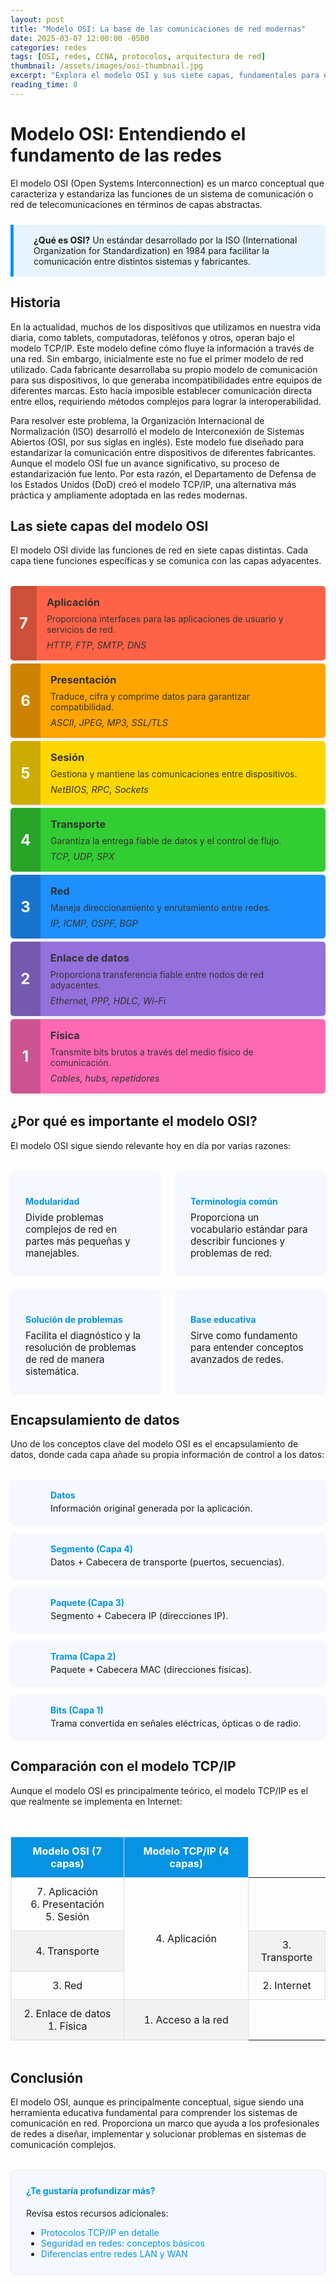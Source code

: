 ```yaml
---
layout: post
title: "Modelo OSI: La base de las comunicaciones de red modernas"
date: 2025-03-07 12:00:00 -0500
categories: redes
tags: [OSI, redes, CCNA, protocolos, arquitectura de red]
thumbnail: /assets/images/osi-thumbnail.jpg
excerpt: "Explora el modelo OSI y sus siete capas, fundamentales para entender las redes modernas."
reading_time: 8
---
```


# Modelo OSI: Entendiendo el fundamento de las redes

El modelo OSI (Open Systems Interconnection) es un marco conceptual que caracteriza y estandariza las funciones de un sistema de comunicación o red de telecomunicaciones en términos de capas abstractas.

<div class="info-box">
  <div class="info-icon"><i class="fas fa-info-circle"></i></div>
  <div class="info-content">
    <strong>¿Qué es OSI?</strong> Un estándar desarrollado por la ISO (International Organization for Standardization) en 1984 para facilitar la comunicación entre distintos sistemas y fabricantes.
  </div>
</div>

## Historia

En la actualidad, muchos de los dispositivos que utilizamos en nuestra vida diaria, como tablets, computadoras, teléfonos y otros, operan bajo el modelo TCP/IP. Este modelo define cómo fluye la información a través de una red. Sin embargo, inicialmente este no fue el primer modelo de red utilizado. Cada fabricante desarrollaba su propio modelo de comunicación para sus dispositivos, lo que generaba incompatibilidades entre equipos de diferentes marcas. Esto hacía imposible establecer comunicación directa entre ellos, requiriendo métodos complejos para lograr la interoperabilidad.

Para resolver este problema, la Organización Internacional de Normalización (ISO) desarrolló el modelo de Interconexión de Sistemas Abiertos (OSI, por sus siglas en inglés). Este modelo fue diseñado para estandarizar la comunicación entre dispositivos de diferentes fabricantes. Aunque el modelo OSI fue un avance significativo, su proceso de estandarización fue lento. Por esta razón, el Departamento de Defensa de los Estados Unidos (DoD) creó el modelo TCP/IP, una alternativa más práctica y ampliamente adoptada en las redes modernas. 

## Las siete capas del modelo OSI

El modelo OSI divide las funciones de red en siete capas distintas. Cada capa tiene funciones específicas y se comunica con las capas adyacentes.

<div class="osi-model-container">
  <div class="osi-layer" style="background-color: #FF6347;">
    <div class="layer-number">7</div>
    <div class="layer-content">
      <h3>Aplicación</h3>
      <p>Proporciona interfaces para las aplicaciones de usuario y servicios de red.</p>
      <div class="layer-examples">HTTP, FTP, SMTP, DNS</div>
    </div>
  </div>
  
  <div class="osi-layer" style="background-color: #FFA500;">
    <div class="layer-number">6</div>
    <div class="layer-content">
      <h3>Presentación</h3>
      <p>Traduce, cifra y comprime datos para garantizar compatibilidad.</p>
      <div class="layer-examples">ASCII, JPEG, MP3, SSL/TLS</div>
    </div>
  </div>
  
  <div class="osi-layer" style="background-color: #FFD700;">
    <div class="layer-number">5</div>
    <div class="layer-content">
      <h3>Sesión</h3>
      <p>Gestiona y mantiene las comunicaciones entre dispositivos.</p>
      <div class="layer-examples">NetBIOS, RPC, Sockets</div>
    </div>
  </div>
  
  <div class="osi-layer" style="background-color: #32CD32;">
    <div class="layer-number">4</div>
    <div class="layer-content">
      <h3>Transporte</h3>
      <p>Garantiza la entrega fiable de datos y el control de flujo.</p>
      <div class="layer-examples">TCP, UDP, SPX</div>
    </div>
  </div>
  
  <div class="osi-layer" style="background-color: #1E90FF;">
    <div class="layer-number">3</div>
    <div class="layer-content">
      <h3>Red</h3>
      <p>Maneja direccionamiento y enrutamiento entre redes.</p>
      <div class="layer-examples">IP, ICMP, OSPF, BGP</div>
    </div>
  </div>
  
  <div class="osi-layer" style="background-color: #9370DB;">
    <div class="layer-number">2</div>
    <div class="layer-content">
      <h3>Enlace de datos</h3>
      <p>Proporciona transferencia fiable entre nodos de red adyacentes.</p>
      <div class="layer-examples">Ethernet, PPP, HDLC, Wi-Fi</div>
    </div>
  </div>
  
  <div class="osi-layer" style="background-color: #FF69B4;">
    <div class="layer-number">1</div>
    <div class="layer-content">
      <h3>Física</h3>
      <p>Transmite bits brutos a través del medio físico de comunicación.</p>
      <div class="layer-examples">Cables, hubs, repetidores</div>
    </div>
  </div>
</div>

## ¿Por qué es importante el modelo OSI?

El modelo OSI sigue siendo relevante hoy en día por varias razones:

<div class="benefits-grid">
  <div class="benefit-card">
    <div class="benefit-icon"><i class="fas fa-puzzle-piece"></i></div>
    <h4>Modularidad</h4>
    <p>Divide problemas complejos de red en partes más pequeñas y manejables.</p>
  </div>
  
  <div class="benefit-card">
    <div class="benefit-icon"><i class="fas fa-language"></i></div>
    <h4>Terminología común</h4>
    <p>Proporciona un vocabulario estándar para describir funciones y problemas de red.</p>
  </div>
  
  <div class="benefit-card">
    <div class="benefit-icon"><i class="fas fa-tools"></i></div>
    <h4>Solución de problemas</h4>
    <p>Facilita el diagnóstico y la resolución de problemas de red de manera sistemática.</p>
  </div>
  
  <div class="benefit-card">
    <div class="benefit-icon"><i class="fas fa-university"></i></div>
    <h4>Base educativa</h4>
    <p>Sirve como fundamento para entender conceptos avanzados de redes.</p>
  </div>
</div>

## Encapsulamiento de datos

Uno de los conceptos clave del modelo OSI es el encapsulamiento de datos, donde cada capa añade su propia información de control a los datos:

<div class="encapsulation-diagram">
  <div class="encap-step">
    <div class="encap-icon"><i class="fas fa-file-alt"></i></div>
    <div class="encap-content">
      <h4>Datos</h4>
      <p>Información original generada por la aplicación.</p>
    </div>
  </div>
  <div class="encap-arrow"><i class="fas fa-arrow-down"></i></div>
  <div class="encap-step">
    <div class="encap-icon"><i class="fas fa-file-code"></i></div>
    <div class="encap-content">
      <h4>Segmento (Capa 4)</h4>
      <p>Datos + Cabecera de transporte (puertos, secuencias).</p>
    </div>
  </div>
  <div class="encap-arrow"><i class="fas fa-arrow-down"></i></div>
  <div class="encap-step">
    <div class="encap-icon"><i class="fas fa-network-wired"></i></div>
    <div class="encap-content">
      <h4>Paquete (Capa 3)</h4>
      <p>Segmento + Cabecera IP (direcciones IP).</p>
    </div>
  </div>
  <div class="encap-arrow"><i class="fas fa-arrow-down"></i></div>
  <div class="encap-step">
    <div class="encap-icon"><i class="fas fa-link"></i></div>
    <div class="encap-content">
      <h4>Trama (Capa 2)</h4>
      <p>Paquete + Cabecera MAC (direcciones físicas).</p>
    </div>
  </div>
  <div class="encap-arrow"><i class="fas fa-arrow-down"></i></div>
  <div class="encap-step">
    <div class="encap-icon"><i class="fas fa-broadcast-tower"></i></div>
    <div class="encap-content">
      <h4>Bits (Capa 1)</h4>
      <p>Trama convertida en señales eléctricas, ópticas o de radio.</p>
    </div>
  </div>
</div>

## Comparación con el modelo TCP/IP

Aunque el modelo OSI es principalmente teórico, el modelo TCP/IP es el que realmente se implementa en Internet:

<div class="comparison-table">
  <table>
    <thead>
      <tr>
        <th>Modelo OSI (7 capas)</th>
        <th>Modelo TCP/IP (4 capas)</th>
      </tr>
    </thead>
    <tbody>
      <tr>
        <td>7. Aplicación<br>6. Presentación<br>5. Sesión</td>
        <td rowspan="3">4. Aplicación</td>
      </tr>
      <tr>
        <td>4. Transporte</td>
        <td>3. Transporte</td>
      </tr>
      <tr>
        <td>3. Red</td>
        <td>2. Internet</td>
      </tr>
      <tr>
        <td>2. Enlace de datos<br>1. Física</td>
        <td>1. Acceso a la red</td>
      </tr>
    </tbody>
  </table>
</div>

## Conclusión

El modelo OSI, aunque es principalmente conceptual, sigue siendo una herramienta educativa fundamental para comprender los sistemas de comunicación en red. Proporciona un marco que ayuda a los profesionales de redes a diseñar, implementar y solucionar problemas en sistemas de comunicación complejos.

<div class="cta-container">
  <h4>¿Te gustaría profundizar más?</h4>
  <p>Revisa estos recursos adicionales:</p>
  <ul>
    <li><a href="{{ site.baseurl }}/blog/protocolos-tcp-ip/">Protocolos TCP/IP en detalle</a></li>
    <li><a href="{{ site.baseurl }}/blog/seguridad-redes/">Seguridad en redes: conceptos básicos</a></li>
    <li><a href="{{ site.baseurl }}/blog/redes-lan-wan/">Diferencias entre redes LAN y WAN</a></li>
  </ul>
</div>

<style>
/* Estilos para el artículo del modelo OSI */
.post-content {
  font-family: 'Roboto', sans-serif;
  line-height: 1.6;
  color: #333;
}

.post-content h2 {
  margin-top: 2rem;
  margin-bottom: 1rem;
  color: #0693e3;
  border-bottom: 2px solid #eaeaea;
  padding-bottom: 0.5rem;
}

.post-content h3 {
  margin-top: 1.5rem;
  color: #0693e3;
}

/* Caja de información */
.info-box {
  background-color: #e8f4fd;
  border-left: 5px solid #0693e3;
  padding: 1rem;
  margin: 1.5rem 0;
  border-radius: 0 5px 5px 0;
  display: flex;
  align-items: flex-start;
}

.info-icon {
  font-size: 1.5rem;
  color: #0693e3;
  margin-right: 1rem;
}

/* Contenedor del modelo OSI */
.osi-model-container {
  display: flex;
  flex-direction: column;
  gap: 5px;
  margin: 2rem 0;
}

.osi-layer {
  display: flex;
  border-radius: 5px;
  overflow: hidden;
  box-shadow: 0 2px 4px rgba(0,0,0,0.1);
}

.layer-number {
  display: flex;
  align-items: center;
  justify-content: center;
  width: 3rem;
  font-size: 1.5rem;
  font-weight: bold;
  color: white;
  background-color: rgba(0,0,0,0.2);
}

.layer-content {
  padding: 1rem;
  flex-grow: 1;
  color: #333;
}

.layer-content h3 {
  margin: 0 0 0.5rem 0;
  color: #333;
}

.layer-content p {
  margin: 0 0 0.5rem 0;
}

.layer-examples {
  font-size: 0.9rem;
  font-style: italic;
}

/* Beneficios grid */
.benefits-grid {
  display: grid;
  grid-template-columns: repeat(auto-fill, minmax(230px, 1fr));
  gap: 1.5rem;
  margin: 2rem 0;
}

.benefit-card {
  background-color: #f5f9ff;
  padding: 1.5rem;
  border-radius: 8px;
  box-shadow: 0 2px 4px rgba(0,0,0,0.05);
  transition: transform 0.3s ease;
}

.benefit-card:hover {
  transform: translateY(-5px);
}

.benefit-icon {
  font-size: 1.8rem;
  color: #0693e3;
  margin-bottom: 1rem;
}

.benefit-card h4 {
  color: #0693e3;
  margin: 0 0 0.5rem 0;
}

.benefit-card p {
  margin: 0;
  font-size: 0.95rem;
}

/* Diagrama de encapsulamiento */
.encapsulation-diagram {
  display: flex;
  flex-direction: column;
  gap: 0.5rem;
  margin: 2rem 0;
  max-width: 600px;
}

.encap-step {
  display: flex;
  align-items: center;
  background-color: #f5f9ff;
  padding: 1rem;
  border-radius: 8px;
  box-shadow: 0 2px 4px rgba(0,0,0,0.05);
}

.encap-icon {
  font-size: 1.5rem;
  color: #0693e3;
  margin-right: 1rem;
  min-width: 2rem;
  text-align: center;
}

.encap-content {
  flex-grow: 1;
}

.encap-content h4 {
  margin: 0 0 0.25rem 0;
  color: #0693e3;
}

.encap-content p {
  margin: 0;
  font-size: 0.9rem;
}

.encap-arrow {
  text-align: center;
  color: #0693e3;
  font-size: 1.2rem;
}

/* Tabla de comparación */
.comparison-table {
  margin: 2rem 0;
  overflow-x: auto;
}

.comparison-table table {
  width: 100%;
  border-collapse: collapse;
}

.comparison-table th, .comparison-table td {
  border: 1px solid #ddd;
  padding: 0.75rem;
  text-align: center;
}

.comparison-table th {
  background-color: #0693e3;
  color: white;
}

.comparison-table tr:nth-child(even) {
  background-color: #f2f2f2;
}

/* Call to action */
.cta-container {
  background-color: #f5f9ff;
  border: 1px solid #e1e8ed;
  border-radius: 8px;
  padding: 1.5rem;
  margin-top: 2rem;
}

.cta-container h4 {
  color: #0693e3;
  margin-top: 0;
}

.cta-container ul {
  margin-bottom: 0;
}

.cta-container a {
  color: #0693e3;
  text-decoration: none;
}

.cta-container a:hover {
  text-decoration: underline;
}

/* Responsive */
@media (max-width: 768px) {
  .benefits-grid {
    grid-template-columns: 1fr;
  }
  
  .osi-layer {
    flex-direction: column;
  }
  
  .layer-number {
    width: 100%;
    padding: 0.5rem 0;
  }
}
</style>